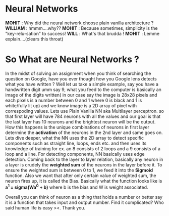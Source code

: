 # Neural Networks
**MOHIT** : Why did the neural network choose plain vanilla architecture ?
**WILLIAM** : hmmm....why??
**MOHIT** : Because sometimes, simplicity is the "key-relu-sation" to success!
**WILL** : What's that brudda ! 
**MOHIT** : Lemme explain....(clears this throat)
# So What are Neural Networks ?
In the midst of solving an assignment when you think of searching the question on Google, have you ever thought how you Google lens detects what you have written ?
Well let us take a simple example, say you have a handwritten digit umm say 9, what you feed to the computer is basically an image of the digits written( in our case say the image is 28x28 pixels and each pixels is a number between 0 and 1 where 0 is black and 1 is white/fully lit up) and we know image is a 2D array of pixel with correspoding values.
Lets use Plain Vanilla NN aka Multilayer perceptron. so that first layer will have 784 neurons with all the values and our goal is that the last layer has 10 neurons and the brightest neuron will be the output.
How this happens is the unique combinations of neurons in first layer determine the **activation** of the neurons in the 2nd layer and same goes on.
Lets dive deeper, what the NN uses the 2D array to detect specific components such as straight line, loops, ends etc. and then uses its knowledge of training for ex. an 8 consists of 2 loops and a 9 consists of a loop and a line.
For detecting components, NN basically uses edge detection.
Coming back to the layer to layer relation, basically any neuron in a layer is crudely the **weighted sum** of the neurons in the layer before it. To ensure the weighted sum is between 0 to 1, we feed it into the **Sigmoid** function. Also we want that after only certain value of weighted sum, the neuron fires up, it is called the Bias.
Basically what the function looks like is **a<sup>1</sup> = sigma(Wa<sup>0</sup> + b)** where b is the bias and W is weight associated.

Overall you can think of neuron as a thing that holds a number or better say it is a function that takes input and output number.
Find it complicated? Who said human life is easy ><.
Thank you.